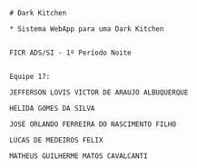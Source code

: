 
    
        # Dark Kitchen
        
        * Sistema WebApp para uma Dark Kitchen
        
        
        FICR ADS/SI - 1º Período Noite
        
        
        Equipe 17:
        
        JEFFERSON LOVIS VICTOR DE ARAUJO ALBUQUERQUE 
        
        HÉLIDA GOMES DA SILVA
        
        JOSÉ ORLANDO FERREIRA DO NASCIMENTO FILHO
        
        LUCAS DE MEDEIROS FELIX
        
        MATHEUS GUILHERME MATOS CAVALCANTI
    
           
  

